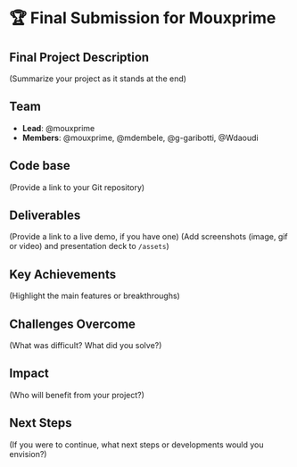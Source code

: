 # 🏆 Final Submission for Mouxprime

## Final Project Description
(Summarize your project as it stands at the end)

## Team
- **Lead**: @mouxprime
- **Members**: @mouxprime, @mdembele, @g-garibotti, @Wdaoudi

## Code base
(Provide a link to your Git repository)

## Deliverables 
(Provide a link to a live demo, if you have one)
(Add screenshots (image, gif or video) and presentation deck to `/assets`)

## Key Achievements
(Highlight the main features or breakthroughs)

## Challenges Overcome
(What was difficult? What did you solve?)

## Impact
(Who will benefit from your project?)

## Next Steps
(If you were to continue, what next steps or developments would you envision?)
